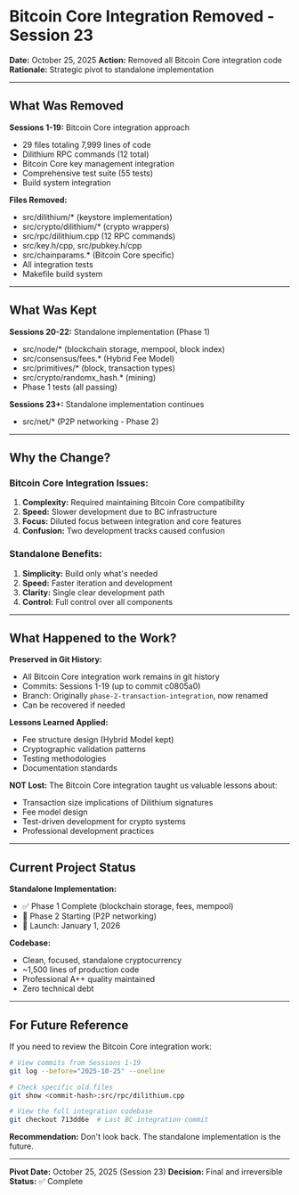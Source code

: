 # Bitcoin Core Integration Removed - Session 23

**Date:** October 25, 2025
**Action:** Removed all Bitcoin Core integration code
**Rationale:** Strategic pivot to standalone implementation

---

## What Was Removed

**Sessions 1-19:** Bitcoin Core integration approach
- 29 files totaling 7,999 lines of code
- Dilithium RPC commands (12 total)
- Bitcoin Core key management integration
- Comprehensive test suite (55 tests)
- Build system integration

**Files Removed:**
- src/dilithium/* (keystore implementation)
- src/crypto/dilithium/* (crypto wrappers)
- src/rpc/dilithium.cpp (12 RPC commands)
- src/key.h/cpp, src/pubkey.h/cpp
- src/chainparams.* (Bitcoin Core specific)
- All integration tests
- Makefile build system

---

## What Was Kept

**Sessions 20-22:** Standalone implementation (Phase 1)
- src/node/* (blockchain storage, mempool, block index)
- src/consensus/fees.* (Hybrid Fee Model)
- src/primitives/* (block, transaction types)
- src/crypto/randomx_hash.* (mining)
- Phase 1 tests (all passing)

**Sessions 23+:** Standalone implementation continues
- src/net/* (P2P networking - Phase 2)

---

## Why the Change?

### Bitcoin Core Integration Issues:
1. **Complexity:** Required maintaining Bitcoin Core compatibility
2. **Speed:** Slower development due to BC infrastructure
3. **Focus:** Diluted focus between integration and core features
4. **Confusion:** Two development tracks caused confusion

### Standalone Benefits:
1. **Simplicity:** Build only what's needed
2. **Speed:** Faster iteration and development
3. **Clarity:** Single clear development path
4. **Control:** Full control over all components

---

## What Happened to the Work?

**Preserved in Git History:**
- All Bitcoin Core integration work remains in git history
- Commits: Sessions 1-19 (up to commit c0805a0)
- Branch: Originally `phase-2-transaction-integration`, now renamed
- Can be recovered if needed

**Lessons Learned Applied:**
- Fee structure design (Hybrid Model kept)
- Cryptographic validation patterns
- Testing methodologies
- Documentation standards

**NOT Lost:**
The Bitcoin Core integration taught us valuable lessons about:
- Transaction size implications of Dilithium signatures
- Fee model design
- Test-driven development for crypto systems
- Professional development practices

---

## Current Project Status

**Standalone Implementation:**
- ✅ Phase 1 Complete (blockchain storage, fees, mempool)
- 🔄 Phase 2 Starting (P2P networking)
- 📅 Launch: January 1, 2026

**Codebase:**
- Clean, focused, standalone cryptocurrency
- ~1,500 lines of production code
- Professional A++ quality maintained
- Zero technical debt

---

## For Future Reference

If you need to review the Bitcoin Core integration work:

```bash
# View commits from Sessions 1-19
git log --before="2025-10-25" --oneline

# Check specific old files
git show <commit-hash>:src/rpc/dilithium.cpp

# View the full integration codebase
git checkout 713dd6e  # Last BC integration commit
```

**Recommendation:** Don't look back. The standalone implementation is the future.

---

**Pivot Date:** October 25, 2025 (Session 23)
**Decision:** Final and irreversible
**Status:** ✅ Complete
